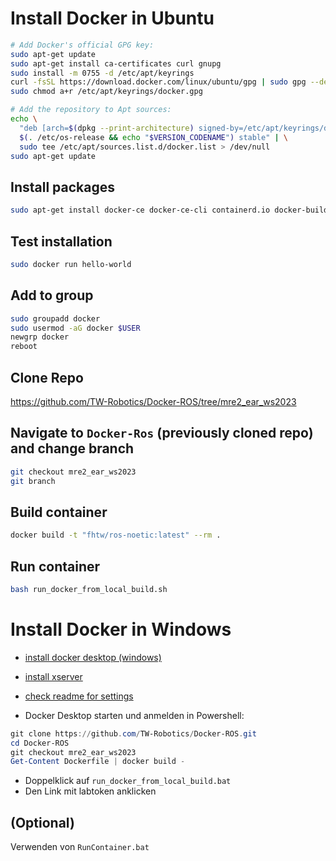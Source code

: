 # Install Docker in Ubuntu

```bash
# Add Docker's official GPG key:
sudo apt-get update
sudo apt-get install ca-certificates curl gnupg
sudo install -m 0755 -d /etc/apt/keyrings
curl -fsSL https://download.docker.com/linux/ubuntu/gpg | sudo gpg --dearmor -o /etc/apt/keyrings/docker.gpg
sudo chmod a+r /etc/apt/keyrings/docker.gpg

# Add the repository to Apt sources:
echo \
  "deb [arch=$(dpkg --print-architecture) signed-by=/etc/apt/keyrings/docker.gpg] https://download.docker.com/linux/ubuntu \
  $(. /etc/os-release && echo "$VERSION_CODENAME") stable" | \
  sudo tee /etc/apt/sources.list.d/docker.list > /dev/null
sudo apt-get update
```

## Install packages

```bash
sudo apt-get install docker-ce docker-ce-cli containerd.io docker-buildx-plugin docker-compose-plugin
```

## Test installation
```bash
sudo docker run hello-world
```

## Add to group
```bash
sudo groupadd docker
sudo usermod -aG docker $USER
newgrp docker
reboot
```

## Clone Repo

https://github.com/TW-Robotics/Docker-ROS/tree/mre2_ear_ws2023

## Navigate to `Docker-Ros` (previously cloned repo) and change branch
```bash
git checkout mre2_ear_ws2023
git branch
```

## Build container
```bash
docker build -t "fhtw/ros-noetic:latest" --rm .
```

## Run container
```bash
bash run_docker_from_local_build.sh
```

# Install Docker in Windows

- [install docker desktop (windows)](https://docs.docker.com/desktop/install/windows-install/)

- [install xserver](https://sourceforge.net/projects/vcxsrv/files/latest/download)
- [check readme for settings](https://github.com/TW-Robotics/Docker-ROS)
- Docker Desktop starten und anmelden in Powershell:
```powershell
git clone https://github.com/TW-Robotics/Docker-ROS.git
cd Docker-ROS
git checkout mre2_ear_ws2023
Get-Content Dockerfile | docker build -
```
- Doppelklick auf `run_docker_from_local_build.bat`
- Den Link mit labtoken anklicken

## (Optional)
Verwenden von `RunContainer.bat`